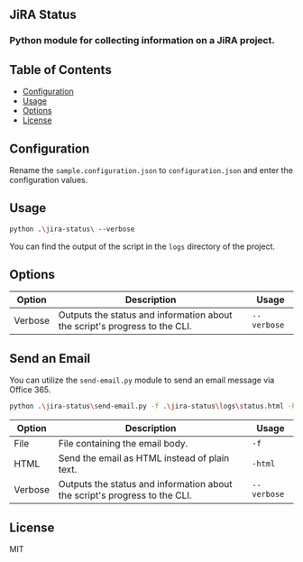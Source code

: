 ## JiRA Status
### Python module for collecting information on a JiRA project.

## Table of Contents

* [Configuration](#configuration)
* [Usage](#usage)
* [Options](#options)
* [License](#license)

## Configuration

Rename the `sample.configuration.json` to `configuration.json` and enter the configuration values.

## Usage

```bash
python .\jira-status\ --verbose
```

You can find the output of the script in the `logs` directory of the project.

## Options

Option | Description | Usage
---    | ---         | ---
Verbose | Outputs the status and information about the script's progress to the CLI. | `--verbose`

## Send an Email

You can utilize the `send-email.py` module to send an email message via Office 365.

```bash
python .\jira-status\send-email.py -f .\jira-status\logs\status.html -html --verbose
```

Option | Description | Usage
---    | ---         | ---
File | File containing the email body. | `-f`
HTML | Send the email as HTML instead of plain text. | `-html`
Verbose | Outputs the status and information about the script's progress to the CLI. | `--verbose`

## License

MIT